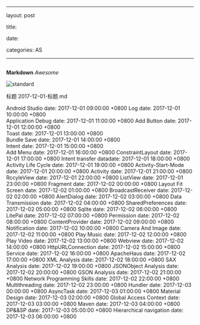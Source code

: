 
---  

layout: post  

title: 

date: 

categories: AS  

---  

## 


## 



**Markdown**
*Awesome*

![standard](https://cvbnt.github.io/cvbnt.github.io/assets/images/standard.png)

标题               2017-12-01-标题.md
 
Android Studio      date: 2017-12-01 09:00:00 +0800 
Log                 date: 2017-12-01 10:00:00 +0800   
Application Debug   date: 2017-12-01 11:00:00 +0800 
Add Button          date: 2017-12-01 12:00:00 +0800  
Toast               date: 2017-12-01 13:00:00 +0800  
Bundle Save         date: 2017-12-01 14:00:00 +0800  
Intent              date: 2017-12-01 15:00:00 +0800  
Add Menu            date: 2017-12-01 16:00:00 +0800 
ConstraintLayout    date: 2017-12-01 17:00:00 +0800 
Intent transfer datadate: 2017-12-01 18:00:00 +0800 
Activity Life Cycle date: 2017-12-01 19:00:00 +0800 
Activity-Start-Mode date: 2017-12-01 20:00:00 +0800 
Activity            date: 2017-12-01 21:00:00 +0800 
RccyleView          date: 2017-12-01 22:00:00 +0800 
ListView            date: 2017-12-01 23:00:00 +0800 
Fragment            date: 2017-12-02 00:00:00 +0800 
Layout Fit Screen   date: 2017-12-02 01:00:00 +0800 
BroadcastReceiver   date: 2017-12-02 02:00:00 +0800 
AlertDialog         date: 2017-12-02 03:00:00 +0800 
Data Transmission   date: 2017-12-02 04:00:00 +0800 
SharedPreferences   date: 2017-12-02 05:00:00 +0800 
Sqlite              date: 2017-12-02 06:00:00 +0800 
LitePal             date: 2017-12-02 07:00:00 +0800 
Permission          date: 2017-12-02 08:00:00 +0800 
ContentProvider     date: 2017-12-02 09:00:00 +0800 
Notification        date: 2017-12-02 10:00:00 +0800 
Camera And Image    date: 2017-12-02 11:00:00 +0800 
Play Music          date: 2017-12-02 12:00:00 +0800 
Play Video          date: 2017-12-02 13:00:00 +0800 
Webview             date: 2017-12-02 14:00:00 +0800 
HttpURLConnection   date: 2017-12-02 15:00:00 +0800 
Service             date: 2017-12-02 16:00:00 +0800 
ApacheHaus          date: 2017-12-02 17:00:00 +0800 
XML Analysis        date: 2017-12-02 18:00:00 +0800 
SAX Analysis        date: 2017-12-02 19:00:00 +0800 
JSONObject Analysis date: 2017-12-02 20:00:00 +0800 
GSON Analysis       date: 2017-12-02 21:00:00 +0800 
Network Programming Skills date: 2017-12-02 22:00:00 +0800 
Multithreading      date: 2017-12-02 23:00:00 +0800 
Hundler             date: 2017-12-03 00:00:00 +0800 
AsyncTask           date: 2017-12-03 01:00:00 +0800 
Material Design     date: 2017-12-03 02:00:00 +0800 
Global Access Context date: 2017-12-03 03:00:00 +0800 
Maven               date: 2017-12-03 04:00:00 +0800 
DP&&SP              date: 2017-12-03 05:00:00 +0800 
Hierarchical navigation date: 2017-12-03 06:00:00 +0800 
